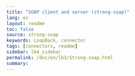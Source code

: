 ```yaml
---
title: "SOAP client and server (strong-soap)"
lang: en
layout: readme
toc: false
source: strong-soap
keywords: LoopBack, connector
tags: [connectors, readme]
sidebar: lb4_sidebar
permalink: /doc/en/lb3/Strong-soap.html
summary:
---
```

